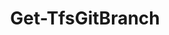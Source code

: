 ﻿---
title: Get-TfsGitBranch
breadcrumbs: [ "Git", "Branch" ]
parent: "Git.Branch"
description: "Gets information from one or more branches in a remote Git repository. "
remarks: 
parameterSets: 
  "_All_": [ Branch, Collection, Default, Project, Repository ] 
  "Get by name":  
    Branch: 
      type: "object"  
      position: "0"  
    Collection: 
      type: "object"  
    Project: 
      type: "object"  
    Repository: 
      type: "object"  
  "Get default":  
    Default: 
      type: "SwitchParameter"  
      required: true  
    Collection: 
      type: "object"  
    Project: 
      type: "object"  
    Repository: 
      type: "object" 
parameters: 
  - name: "Branch" 
    description: "Specifies the name of a branch in the supplied Git repository. Wildcards are supported. When omitted, all branches are returned. " 
    globbing: false 
    position: 0 
    type: "object" 
    aliases: [ RefName ] 
    defaultValue: "*" 
  - name: "RefName" 
    description: "Specifies the name of a branch in the supplied Git repository. Wildcards are supported. When omitted, all branches are returned. This is an alias of the Branch parameter." 
    globbing: false 
    position: 0 
    type: "object" 
    aliases: [ RefName ] 
    defaultValue: "*" 
  - name: "Default" 
    description: "Returns the default branch in the given repository. " 
    required: true 
    globbing: false 
    type: "SwitchParameter" 
    defaultValue: "False" 
  - name: "Repository" 
    description: "Specifies the target Git repository. Valid values are the name of the repository, its ID (a GUID), or a Microsoft.TeamFoundation.SourceControl.WebApi.GitRepository object obtained by e.g. a call to Get-TfsGitRepository. When omitted, it default to the team project name (i.e. the default repository). " 
    globbing: false 
    pipelineInput: "true (ByValue)" 
    type: "object" 
  - name: "Project" 
    description: "Specifies the name of the Team Project, its ID (a GUID), or a Microsoft.TeamFoundation.Core.WebApi.TeamProject object to connect to. When omitted, it defaults to the connection set by Connect-TfsTeamProject (if any). For more details, see the Get-TfsTeamProject cmdlet. " 
    globbing: false 
    type: "object" 
  - name: "Collection" 
    description: "Specifies the URL to the Team Project Collection or Azure DevOps Organization to connect to, a TfsTeamProjectCollection object (Windows PowerShell only), or a VssConnection object. You can also connect to an Azure DevOps Services organizations by simply providing its name instead of the full URL. For more details, see the Get-TfsTeamProjectCollection cmdlet. When omitted, it defaults to the connection set by Connect-TfsTeamProjectCollection (if any). " 
    globbing: false 
    type: "object"
inputs: 
  - type: "System.Object" 
    description: "Specifies the target Git repository. Valid values are the name of the repository, its ID (a GUID), or a Microsoft.TeamFoundation.SourceControl.WebApi.GitRepository object obtained by e.g. a call to Get-TfsGitRepository. When omitted, it default to the team project name (i.e. the default repository). "
outputs: 
  - type: "Microsoft.TeamFoundation.SourceControl.WebApi.GitBranchStats" 
    description: 
notes: 
relatedLinks: 
  - text: "Online Version:" 
    uri: "https://tfscmdlets.dev/docs/cmdlets/Git/Branch/Get-TfsGitBranch"
aliases: 
examples: 
---
